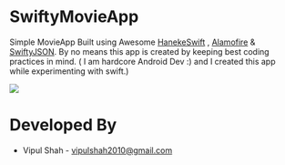 SwiftyMovieApp
===================

Simple MovieApp Built using Awesome [HanekeSwift](https://github.com/Haneke/HanekeSwift) , [Alamofire](https://github.com/Alamofire/Alamofire) &amp; [SwiftyJSON](https://github.com/SwiftyJSON/SwiftyJSON).
By no means this app is created by keeping best coding practices in mind. ( I am hardcore Android Dev :) and I created this app while experimenting with swift.)

![](https://github.com/vipulshah2010/SwiftMovieApp/blob/master/iOS%20Simulator%20Screen%20Shot%2015-Sep-2015%2012.35.37%20am_iphone6_silver_portrait.png)

Developed By
============

* Vipul Shah - <vipulshah2010@gmail.com>
